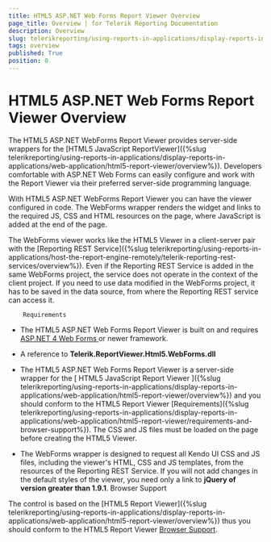 ```yaml
---
title: HTML5 ASP.NET Web Forms Report Viewer Overview
page_title: Overview | for Telerik Reporting Documentation
description: Overview
slug: telerikreporting/using-reports-in-applications/display-reports-in-applications/web-application/html5-asp.net-web-forms-report-viewer/overview
tags: overview
published: True
position: 0
---
```


# HTML5 ASP.NET Web Forms Report Viewer Overview



The HTML5 ASP.NET WebForms Report Viewer provides server-side wrappers for the
        [HTML5 JavaScript ReportViewer]({%slug telerikreporting/using-reports-in-applications/display-reports-in-applications/web-application/html5-report-viewer/overview%}). Developers
        comfortable with ASP.NET Web Forms can easily configure and work with the Report Viewer via their preferred server-side programming language.
      

With HTML5 ASP.NET WebForms Report Viewer you can have the viewer configured in code.
        The WebForms wrapper renders the widget and links to the required JS, CSS and HTML resources on the page, where JavaScript is added at the end of the page.
      

The WebForms viewer works like the HTML5 Viewer in a client-server pair with the [Reporting REST Service]({%slug telerikreporting/using-reports-in-applications/host-the-report-engine-remotely/telerik-reporting-rest-services/overview%}).
        Even if the Reporting REST Service is added in the same WebForms project, the service does not operate in the context of the client project.
        If you need to use data modified in the WebForms project, it has to be saved in the data source, from where the Reporting REST service can access it.
      
        Requirements
      

* The HTML5 ASP.NET Web Forms Report Viewer is built on and requires
              [
                ASP.NET 4 Web Forms
              ](http://www.asp.net/web-forms)
            or newer framework.
          

* A reference to __Telerik.ReportViewer.Html5.WebForms.dll__

* The HTML5 ASP.NET Web Forms Report Viewer is a server-side wrapper for the [
              HTML5 JavaScript Report Viewer
            ]({%slug telerikreporting/using-reports-in-applications/display-reports-in-applications/web-application/html5-report-viewer/overview%}) and you should conform to the HTML5 Report Viewer [Requirements]({%slug telerikreporting/using-reports-in-applications/display-reports-in-applications/web-application/html5-report-viewer/requirements-and-browser-support%}).
            The CSS and JS files must be loaded on the page before creating the HTML5 Viewer.
          

* The WebForms wrapper is designed to request all Kendo UI CSS and JS files, including the viewer's HTML, CSS and JS templates,
              from the resources of the Reporting REST Service. If you will not add changes in the default styles of the viewer,
              you need only a link to __jQuery of version greater than 1.9.1__.
            Browser Support

The control is based on the [HTML5 Report Viewer]({%slug telerikreporting/using-reports-in-applications/display-reports-in-applications/web-application/html5-report-viewer/overview%}) thus you should conform
        to the HTML5 Report Viewer [Browser Support](143e5c03-e69d-416f-9ac0-85c397b22b8e#BrowserSupport).
      
